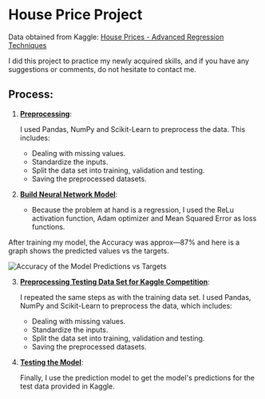 # House Price Project

Data obtained from Kaggle: [House Prices - Advanced Regression Techniques](https://www.kaggle.com/competitions/house-prices-advanced-regression-techniques/data)

I did this project to practice my newly acquired skills, and if you have any suggestions or comments, do not hesitate to contact me.

## Process:

1. [**Preprocessing**](https://github.com/Sandritahm/DSProjects/blob/6324df16bd4a769c6ca3efea7acbb9153a9fab6b/HousePriceProject/House_price_preprocessing.py):

    I used Pandas, NumPy and Scikit-Learn to preprocess the data. This includes:
    - Dealing with missing values.
    - Standardize the inputs.
    - Split the data set into training, validation and testing.
    - Saving the preprocessed datasets.

2. [**Build Neural Network Model**](https://github.com/Sandritahm/DSProjects/blob/399130a81ef808850c1ca2a553ff767b7208ed47/HousePriceProject/NN%20model.py):

    - Because the problem at hand is a regression, I used the ReLu activation function, Adam optimizer and Mean Squared Error as loss functions.

After training my model, the Accuracy was approx—87% and here is a graph shows the predicted values vs the targets.

![Accuracy of the Model Predictions vs Targets](https://user-images.githubusercontent.com/92321983/186260195-f4acd91c-70a7-436f-b3e4-de5c140b6b30.png)


3. [**Preprocessing Testing Data Set for Kaggle Competition**](https://github.com/Sandritahm/DSProjects/blob/bb6753e5aa365caf03e70565e1753f39bc8499bd/HousePriceProject/House_price_preprocessing-Predictions.py):

    I repeated the same steps as with the training data set. I used Pandas, NumPy and Scikit-Learn to preprocess the data, which includes:
    - Dealing with missing values.
    - Standardize the inputs.
    - Split the data set into training, validation and testing.
    - Saving the preprocessed datasets.

4. [**Testing the Model**](https://github.com/Sandritahm/DSProjects/blob/399130a81ef808850c1ca2a553ff767b7208ed47/HousePriceProject/NN%20model.py):

    Finally, I use the prediction model to get the model's predictions for the test data provided in Kaggle.

